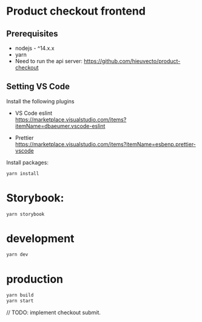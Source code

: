 # Product checkout frontend

## Prerequisites

- nodejs - ^14.x.x
- yarn
- Need to run the api server: https://github.com/hieuvecto/product-checkout

## Setting VS Code

Install the following plugins

- VS Code eslint  
  https://marketplace.visualstudio.com/items?itemName=dbaeumer.vscode-eslint

- Prettier  
  https://marketplace.visualstudio.com/items?itemName=esbenp.prettier-vscode

Install packages:

```sh
yarn install
```

# Storybook:

```sh
yarn storybook
```

# development

```sh
yarn dev
```

# production

```sh
yarn build
yarn start
```

// TODO: implement checkout submit.
